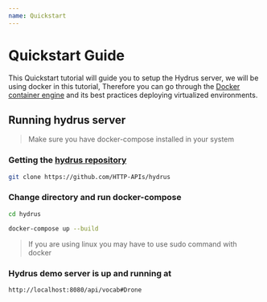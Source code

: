 ```yaml
---
name: Quickstart
---
```


# Quickstart Guide

This Quickstart tutorial will guide you to setup the Hydrus server, we will be using docker in this tutorial,
Therefore you can go through the [Docker container engine](https://docker-curriculum.com/) and its best practices deploying virtualized environments.

## Running hydrus server
> Make sure you have docker-compose installed in your system

### Getting the [hydrus repository](https://github.com/HTTP-APIs/hydrus)
```bash
git clone https://github.com/HTTP-APIs/hydrus
```
### Change directory and run docker-compose
```bash
cd hydrus

docker-compose up --build
```
> If you are using linux you may have to use sudo command with docker

### Hydrus demo server is up and running at
```bash
http://localhost:8080/api/vocab#Drone
```

